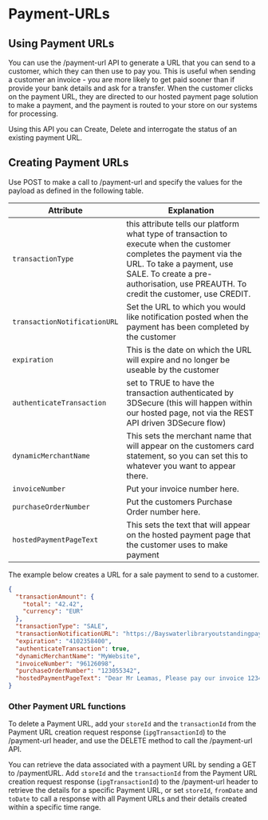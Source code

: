 # Payment-URLs

## Using Payment URLs

You can use the /payment-url API to generate a URL that you can send to a customer, which they can then use to pay you. This is useful when sending a customer an invoice - you are more likely to get paid sooner than if provide your bank details and ask for a transfer. When the customer clicks on the payment URL, they are directed to our hosted payment page solution to make a payment, and the payment is routed to your store on our systems for processing. 

Using this API you can Create, Delete and interrogate the status of an existing payment URL.

## Creating Payment URLs

Use POST to make a call to /payment-url and specify the values for the payload as defined in the following table.

Attribute | Explanation 
---------|----------
`transactionType` | this attribute tells our platform what type of transaction to execute when the customer completes the payment via the URL. To take a payment, use SALE. To create a pre-authorisation, use PREAUTH. To credit the customer, use CREDIT.  
`transactionNotificationURL` | Set the URL to which you would like notification posted when the payment has been completed by the customer
`expiration` | This is the date on which the URL will expire and no longer be useable by the customer
`authenticateTransaction` | set to TRUE to have the transaction authenticated by 3DSecure (this will happen within our hosted page, not via the REST API driven 3DSecure flow)
`dynamicMerchantName` | This sets the merchant name that will appear on the customers card statement, so you can set this to whatever you want to appear there.
`invoiceNumber` | Put your invoice number here. 
`purchaseOrderNumber` | Put the customers Purchase Order number here.
`hostedPaymentPageText` | This sets the text that will appear on the hosted payment page that the customer uses to make payment

The example below creates a URL for a sale payment to send to a customer.

```json YAML
{
  "transactionAmount": {
    "total": "42.42",
    "currency": "EUR"
  },
  "transactionType": "SALE",
  "transactionNotificationURL": "https://Bayswaterlibraryoutstandingpayments.com/Leamas",
  "expiration": "4102358400",
  "authenticateTransaction": true,
  "dynamicMerchantName": "MyWebsite",
  "invoiceNumber": "96126098",
  "purchaseOrderNumber": "123055342",
  "hostedPaymentPageText": "Dear Mr Leamas, Please pay our invoice 123456. Many Thanks, Bayswater Library"
}
```

### Other Payment URL functions

To delete a Payment URL, add your `storeId` and the `transactionId` from the Payment URL creation request response (`ipgTransactionId`) to the /payment-url header, and use the DELETE method to call the /payment-url API.

You can retrieve the data associated with a payment URL by sending a GET to /paymentURL. Add `storeId` and the `transactionId` from the Payment URL creation request response (`ipgTransactionId`) to the /payment-url header to retrieve the details for a specific Payment URL, or set `storeId`, `fromDate` and `toDate` to call a response with all Payment URLs and their details created within a specific time range.
